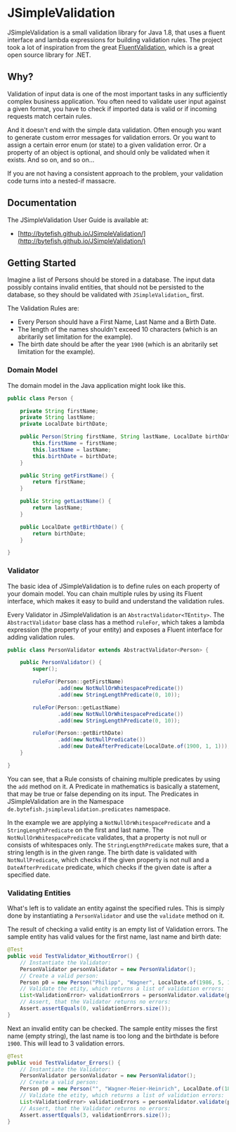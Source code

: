 # JSimpleValidation #

[MIT License]: https://opensource.org/licenses/MIT
[FluentValidation]: https://github.com/JeremySkinner/FluentValidation

JSimpleValidation is a small validation library for Java 1.8, that uses a fluent interface and lambda expressions for building validation rules. The project took a 
lot of inspiration from the great [FluentValidation], which is a great open source library for .NET.

## Why? ##

Validation of input data is one of the most important tasks in any sufficiently complex business application. You often need to validate user input against 
a given format, you have to check if imported data is valid or if incoming requests match certain rules.

And it doesn't end with the simple data validation. Often enough you want to generate custom error messages for validation errors. Or you want to assign a certain 
error enum (or state) to a given validation error. Or a property of an object is optional, and should only be validated when it exists. And so on, and so on...

If you are not having a consistent approach to the problem, your validation code turns into a nested-if massacre.

## Documentation ##

The JSimpleValidation User Guide is available at:

* [http://bytefish.github.io/JSimpleValidation/](http://bytefish.github.io/JSimpleValidation/) 

## Getting Started ##

Imagine a list of Persons should be stored in a database. The input data possibly contains invalid entities, 
that should not be persisted to the database, so they should be validated with `JSimpleValidation`_ first.

The Validation Rules are:

* Every Person should have a First Name, Last Name and a Birth Date.
* The length of the names shouldn't exceed 10 characters (which is an abritarily set limitation for the example).
* The birth date should be after the year ``1900`` (which is an abritarily set limitation for the example).

### Domain Model ###

The domain model in the Java application might look like this.

```java
public class Person {

    private String firstName;
    private String lastName;
    private LocalDate birthDate;

    public Person(String firstName, String lastName, LocalDate birthDate) {
        this.firstName = firstName;
        this.lastName = lastName;
        this.birthDate = birthDate;
    }

    public String getFirstName() {
        return firstName;
    }

    public String getLastName() {
        return lastName;
    }

    public LocalDate getBirthDate() {
        return birthDate;
    }

}
```

### Validator ###

The basic idea of JSimpleValidation is to define rules on each property of your domain model. You can chain multiple rules by 
using its Fluent interface, which makes it easy to build and understand the validation rules.

Every Validator in JSimpleValidation is an ``AbstractValidator<TEntity>``. The ``AbstractValidator`` base class has a 
method ``ruleFor``, which takes a lambda expression (the property of your entity) and exposes a Fluent interface for adding 
validation rules.

```java
public class PersonValidator extends AbstractValidator<Person> {

    public PersonValidator() {
        super();

        ruleFor(Person::getFirstName)
                .add(new NotNullOrWhitespacePredicate())
                .add(new StringLengthPredicate(0, 10));

        ruleFor(Person::getLastName)
                .add(new NotNullOrWhitespacePredicate())
                .add(new StringLengthPredicate(0, 10));

        ruleFor(Person::getBirthDate)
                .add(new NotNullPredicate())
                .add(new DateAfterPredicate(LocalDate.of(1900, 1, 1)));
    }

}
```

You can see, that a Rule consists of chaining multiple predicates by using the ``add`` method on it. A Predicate in mathematics is basically a statement, 
that may be true or false depending on its input. The Predicates in JSimpleValidation are in the Namespace ``de.bytefish.jsimplevalidation.predicates``
namespace.

In the example we are applying a ``NotNullOrWhitespacePredicate`` and a ``StringLengthPredicate`` on the first and last name. The ``NotNullOrWhitespacePredicate``
validates, that a property is not null or consists of whitespaces only. The ``StringLengthPredicate`` makes sure, that a string length is in the given range. The birth date is 
validated with ``NotNullPredicate``, which checks if the given property is not null and a ``DateAfterPredicate`` predicate, which checks if the given date is after 
a specified date.

### Validating Entities ###

What's left is to validate an entity against the specified rules. This is simply done by instantiating a ``PersonValidator`` and use the ``validate`` method on it.

The result of checking a valid entity is an empty list of Validation errors. The sample entity has valid values for the first name, last name and birth date:

```java
@Test
public void TestValidator_WithoutError() {
    // Instantiate the Validator:
    PersonValidator personValidator = new PersonValidator();
    // Create a valid person:
    Person p0 = new Person("Philipp", "Wagner", LocalDate.of(1986, 5, 12));
    // Validate the etity, which returns a list of validation errors:
    List<ValidationError> validationErrors = personValidator.validate(p0);
    // Assert, that the Validator returns no errors:
    Assert.assertEquals(0, validationErrors.size());
}
```
    
Next an invalid entity can be checked. The sample entity misses the first name (empty string), the last name is too long and the birthdate is before ``1900``. This will 
lead to 3 validation errors.

```java
@Test
public void TestValidator_Errors() {
    // Instantiate the Validator:
    PersonValidator personValidator = new PersonValidator();
    // Create a valid person:
    Person p0 = new Person("", "Wagner-Meier-Heinrich", LocalDate.of(1812, 1, 12));
    // Validate the etity, which returns a list of validation errors:
    List<ValidationError> validationErrors = personValidator.validate(p0);
    // Assert, that the Validator returns no errors:
    Assert.assertEquals(3, validationErrors.size());
}
```